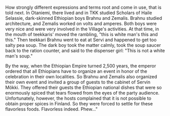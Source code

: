 
How strongly different expressions and terms root and come in use, that is told next. In Otaniemi, there lived and in TKK studied Scholars of Haile Selassie, dark-skinned Ethiopian boys Brahnu and Zemalis. Brahnu studied architecture, and Zemalis worked on volts and amperes. Both boys were very nice and were very involved in the Village's activities. At that time, in the mouth of teekkaris' moved the rambling, "this is white man's this and this." Then teekkari Brahnu went to eat at Servi and happened to get too salty pea soup. The dark boy took the matter calmly, took the soup saucer back to the ration counter, and said to the dispenser girl: "This is not a white man's soup."

By the way, when the Ethiopian Empire turned 2,500 years, the emperor ordered that all Ethiopians have to organize an event in honor of the celebration in their own localities. So Brahnu and Zemalis also organized their own event and invited a group of guests to the cabinet of Servin Mökki. They offered their guests the Ethiopian national dishes that were so enormously spiced that tears flowed from the eyes of the party audience. Unfortunately, however, the hosts complained that it is not possible to obtain proper spices in Finland. So they were forced to settle for these flavorless foods. Flavorless indeed. Phew..."